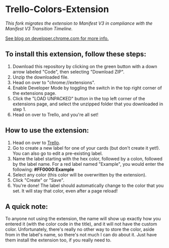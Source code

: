 # Trello-Colors-Extension
*This fork migrates the extension to Manifest V3 in compliance with the Manifest V3 Transition Timeline.*

[See blog on developer.chrome.com for more info.](https://developer.chrome.com/blog/mv2-transition/)

## To install this extension, follow these steps:

1. Download this repository by clicking on the green button with a down arrow labeled "Code", then selecting "Download ZIP".
2. Unzip the downloaded file.
3. Head on over to "chrome://extensions".
4. Enable Developer Mode by toggling the switch in the top right corner of the extensions page.
5. Click the "LOAD UNPACKED" button in the top left corner of the extensions page, and select the unzipped folder that you downloaded in step 1.
6. Head on over to Trello, and you're all set!

## How to use the extension:

1. Head on over to [Trello](https://www.trello.com).
2. Go to create a new label for one of your cards (but don't create it yet!). You can also go to edit a pre-existing label.
3. Name the label starting with the hex color, followed by a colon, followed by the label name. For a red label named "Example", you would enter the following: **#FF0000:Example**
4. Select any color (this color will be overwritten by the extension).
5. Click "Create" or "Save".
6. You're done! The label should automatically change to the color that you set. It will stay that color, even after a page reload!

## A quick note:

To anyone not using the extension, the name will show up exactly how you entered it (with the color code in the title), and it will not have the custom color. Unfortunately, there's really no other way to store the color, aside from in the label's name, so there's not much I can do about it. Just have them install the extension too, if you really need to.
